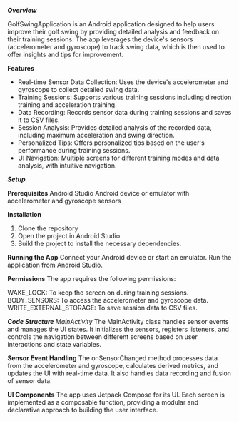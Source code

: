 ***Overview***

GolfSwingApplication is an Android application designed to help users improve their golf swing by providing detailed analysis and feedback on their training sessions. The app leverages the device's sensors (accelerometer and gyroscope) to track swing data, which is then used to offer insights and tips for improvement.

**Features**
- Real-time Sensor Data Collection: Uses the device's accelerometer and gyroscope to collect detailed swing data.
- Training Sessions: Supports various training sessions including direction training and acceleration training.
- Data Recording: Records sensor data during training sessions and saves it to CSV files.
- Session Analysis: Provides detailed analysis of the recorded data, including maximum acceleration and swing direction.
- Personalized Tips: Offers personalized tips based on the user's performance during training sessions.
- UI Navigation: Multiple screens for different training modes and data analysis, with intuitive navigation.

***Setup***

**Prerequisites**
Android Studio
Android device or emulator with accelerometer and gyroscope sensors

**Installation**
1. Clone the repository
2. Open the project in Android Studio.
3. Build the project to install the necessary dependencies.

**Running the App**
Connect your Android device or start an emulator.
Run the application from Android Studio.

**Permissions**
The app requires the following permissions:

WAKE_LOCK: To keep the screen on during training sessions.
BODY_SENSORS: To access the accelerometer and gyroscope data.
WRITE_EXTERNAL_STORAGE: To save session data to CSV files.

***Code Structure***
*MainActivity*
The MainActivity class handles sensor events and manages the UI states. It initializes the sensors, registers listeners, and controls the navigation between different screens based on user interactions and state variables.

**Sensor Event Handling**
The onSensorChanged method processes data from the accelerometer and gyroscope, calculates derived metrics, and updates the UI with real-time data. It also handles data recording and fusion of sensor data.

**UI Components**
The app uses Jetpack Compose for its UI. Each screen is implemented as a composable function, providing a modular and declarative approach to building the user interface.

